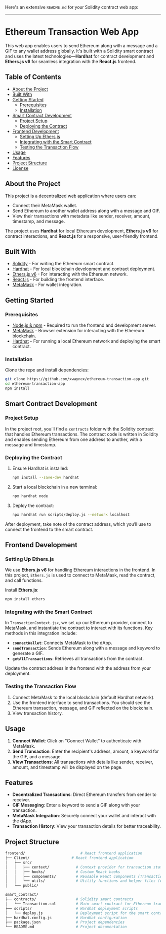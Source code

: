 Here's an extensive `README.md` for your Solidity contract web app:

---

# Ethereum Transaction Web App

This web app enables users to send Ethereum along with a message and a GIF to any wallet address globally. It's built with a Solidity smart contract and uses the latest technologies—**Hardhat** for contract development and **Ethers.js v6** for seamless integration with the **React.js** frontend.

## Table of Contents
- [About the Project](#about-the-project)
- [Built With](#built-with)
- [Getting Started](#getting-started)
  - [Prerequisites](#prerequisites)
  - [Installation](#installation)
- [Smart Contract Development](#smart-contract-development)
  - [Project Setup](#project-setup)
  - [Deploying the Contract](#deploying-the-contract)
- [Frontend Development](#frontend-development)
  - [Setting Up Ethers.js](#setting-up-ethersjs)
  - [Integrating with the Smart Contract](#integrating-with-the-smart-contract)
  - [Testing the Transaction Flow](#testing-the-transaction-flow)
- [Usage](#usage)
- [Features](#features)
- [Project Structure](#project-structure)
- [License](#license)
  
## About the Project
This project is a decentralized web application where users can:
- Connect their MetaMask wallet.
- Send Ethereum to another wallet address along with a message and GIF.
- View their transactions with metadata like sender, receiver, amount, timestamp, and message.

The project uses **Hardhat** for local Ethereum development, **Ethers.js v6** for contract interactions, and **React.js** for a responsive, user-friendly frontend.

## Built With
- [Solidity](https://docs.soliditylang.org/) - For writing the Ethereum smart contract.
- [Hardhat](https://hardhat.org/) - For local blockchain development and contract deployment.
- [Ethers.js v6](https://docs.ethers.io/v6/) - For interacting with the Ethereum network.
- [React.js](https://reactjs.org/) - For building the frontend interface.
- [MetaMask](https://metamask.io/) - For wallet integration.

## Getting Started

### Prerequisites
- [Node.js & npm](https://nodejs.org/) - Required to run the frontend and development server.
- [MetaMask](https://metamask.io/) - Browser extension for interacting with the Ethereum blockchain.
- [Hardhat](https://hardhat.org/) - For running a local Ethereum network and deploying the smart contract.

### Installation
Clone the repo and install dependencies:

```bash
git clone https://github.com/xwaynex/ethereum-transaction-app.git
cd ethereum-transaction-app
npm install
```

## Smart Contract Development

### Project Setup
In the project root, you'll find a `contracts` folder with the Solidity contract that handles Ethereum transactions. The contract code is written in Solidity and enables sending Ethereum from one address to another, with a message and timestamp.

### Deploying the Contract
1. Ensure Hardhat is installed:
   ```bash
   npm install --save-dev hardhat
   ```

2. Start a local blockchain in a new terminal:
   ```bash
   npx hardhat node
   ```

3. Deploy the contract:
   ```bash
   npx hardhat run scripts/deploy.js --network localhost
   ```

After deployment, take note of the contract address, which you’ll use to connect the frontend to the smart contract.

## Frontend Development

### Setting Up Ethers.js
We use **Ethers.js v6** for handling Ethereum interactions in the frontend. In this project, `Ethers.js` is used to connect to MetaMask, read the contract, and call functions.

Install **Ethers.js**:
```bash
npm install ethers
```

### Integrating with the Smart Contract
In `TransactionContext.jsx`, we set up our Ethereum provider, connect to MetaMask, and instantiate the contract to interact with its functions. Key methods in this integration include:
- **`connectWallet`**: Connects MetaMask to the dApp.
- **`sendTransaction`**: Sends Ethereum along with a message and keyword to generate a GIF.
- **`getAllTransactions`**: Retrieves all transactions from the contract.

Update the contract address in the frontend with the address from your deployment.

### Testing the Transaction Flow
1. Connect MetaMask to the local blockchain (default Hardhat network).
2. Use the frontend interface to send transactions. You should see the Ethereum transaction, message, and GIF reflected on the blockchain.
3. View transaction history.

## Usage
1. **Connect Wallet**: Click on "Connect Wallet" to authenticate with MetaMask.
2. **Send Transaction**: Enter the recipient's address, amount, a keyword for the GIF, and a message.
3. **View Transactions**: All transactions with details like sender, receiver, amount, and timestamp will be displayed on the page.

## Features
- **Decentralized Transactions**: Direct Ethereum transfers from sender to receiver.
- **GIF Messaging**: Enter a keyword to send a GIF along with your transaction.
- **MetaMask Integration**: Securely connect your wallet and interact with the dApp.
- **Transaction History**: View your transaction details for better traceability.

## Project Structure
```bash
frontend/                         # React frontend application
├── Client/                   # React frontend application
│   ├── src/
│   │   ├── context/            # Context provider for transaction state management
│   │   ├── hooks/              # Custom React hooks
│   │   ├── components/         # Reusable React components (TransactionCard, etc.)
│   │   └── utils/              # Utility functions and helper files (e.g., shortenAddress, dummyData)
│   └── public/

smart_contract/
├── contracts/                  # Solidity smart contracts
│   └── Transaction.sol         # Main smart contract for Ethereum transactions
├── scripts/                    # Hardhat deployment scripts
│   └── deploy.js               # Deployment script for the smart contract
├── hardhat.config.js           # Hardhat configuration
├── package.json                # Project dependencies
└── README.md                   # Project documentation
```
